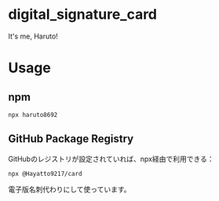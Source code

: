 # digital_signature_card

It's me, Haruto!

# Usage

## npm

```
npx haruto8692
```
## GitHub Package Registry

GitHubのレジストリが設定されていれば、npx経由で利用できる：
```
npx @Hayatto9217/card
```

電子版名刺代わりにして使っています。
